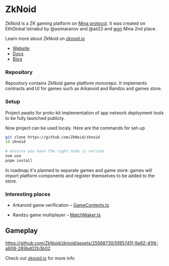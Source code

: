 # ZkNoid

ZkNoid is a ZK gaming platform on [Mina protocol](https://minaprotocol.com/).
It was created on EthGlobal Istnabul by @asimaranov and @aii23 and [won](https://ethglobal.com/showcase/zknoid-nr5ef) Mina 2nd place.

Learn more about ZkNoid on [zknoid.io](https://www.zknoid.io/)
- [Website](https://www.zknoid.io/)
- [Docs](https://docs.zknoid.io/)
- [Blog](https://zknoid.medium.com/)

### Repository

Repository contains ZkNoid game platform monorepo. 
It implements contracts and UI for games such as Arkanoid and Randzu and games store.

### Setup
Project awaits for proto-kit implementation of app network deployment tools to be fully launched publicly.  

Now project can be used localy. Here are the commands for set-up

```bash
git clone https://github.com/ZkNoid/zknoid
cd zknoid
 
# ensures you have the right node js version
nvm use
pnpm install
```

In roadmap it's planned to separate games and game store: games will import platform components and register themselves to be added to the store.


### Interesting places
- Arkanoid game verification – [GameContexts.ts](https://github.com/ZkNoid/zknoid/blob/develop/packages/chain/src/GameContext.ts)

- Randzu game multiplayer – [MatchMaker.ts](https://github.com/ZkNoid/zknoid/blob/develop/packages/chain/src/MatchMaker.ts)


## Gameplay

https://github.com/ZkNoid/zknoid/assets/25568730/5f85741f-9a92-41f4-a908-289bd02b3b02


Check out [zknoid.io](https://www.zknoid.io/) for more info
